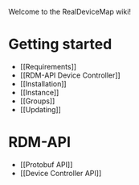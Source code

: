 Welcome to the RealDeviceMap wiki!


# Getting started
- [[Requirements]]
- [[RDM-API Device Controller]]
- [[Installation]]
- [[Instance]]
- [[Groups]]
- [[Updating]]

# RDM-API
- [[Protobuf API]]
- [[Device Controller API]]